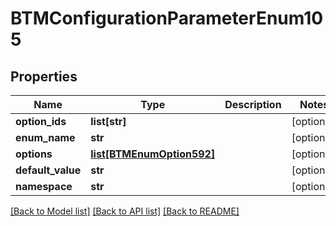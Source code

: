 # BTMConfigurationParameterEnum105

## Properties
Name | Type | Description | Notes
------------ | ------------- | ------------- | -------------
**option_ids** | **list[str]** |  | [optional] 
**enum_name** | **str** |  | [optional] 
**options** | [**list[BTMEnumOption592]**](BTMEnumOption592.md) |  | [optional] 
**default_value** | **str** |  | [optional] 
**namespace** | **str** |  | [optional] 

[[Back to Model list]](../README.md#documentation-for-models) [[Back to API list]](../README.md#documentation-for-api-endpoints) [[Back to README]](../README.md)


